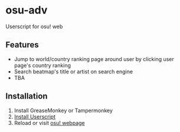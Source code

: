 # osu-adv
Userscript for osu! web

## Features
 - Jump to world/country ranking page around user by clicking user page's country ranking
 - Search beatmap's title or artist on search engine
 - TBA

## Installation
1. Install GreaseMonkey or Tampermonkey
2. [Install Userscript](https://github.com/yuu528/osu-adv/raw/main/osuadv.user.js)
3. Reload or visit [osu! webpage](https://osu.ppy.sh)
